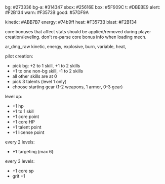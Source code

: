 bg:     #273336
bg-a:   #314347
sbox:   #25616E
box:    #5F909C
t:      #DBEBE9
alert:  #F2B134
warn:   #F3573B
good:   #57DF9A

kinetic:  #ABB7B7
energy:   #74b9ff
heat:     #F3573B
blast:    #F2B134

core bonuses that affect stats should be applied/removed during player creation/leveling. don't re-parse core bonus info when loading mech.

ar_dmg_raw
kinetic, energy, explosive, burn, variable, heat, 


pilot creation:
- pick bg: +2 to 1 skill, +1 to 2 skills
- +1 to one non-bg skill, -1 to 2 skills
- all other skills are at 0
- pick 3 talents (level 1 only)
- choose starting gear (1-2 weapons, 1 armor, 0-3 gear)


level up:
- +1 hp
- +1 to 1 skill
- +1 core point
- +1 core HP
- +1 talent point
- +1 license point

every 2 levels:
- +1 targeting (max 6)

every 3 levels:
- +1 core sp
- grit +1